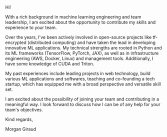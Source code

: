 Hi!

With a rich background in machine learning engineering and team leadership, I am excited about the opportunity to contribute my skills and experience to your team.

Over the years, I've been actively involved in open-source projects like tf-encrypted (distributed computing) and have taken the lead in developing innovative ML applications. My technical strengths are rooted in Python and its ML frameworks (TensorFlow, PyTorch, JAX), as well as in infrastructure engineering (AWS, Docker, Linux) and management tools. Additionally, I have some knowledge of CUDA and Triton.

My past experiences include leading projects in web technology, build various ML applications and softwares, teaching and co-founding a tech startup, which has equipped me with a broad perspective and versatile skill set.

I am excited about the possibility of joining your team and contributing in a meaningful way. I look forward to discuss how I can be of any help for your team's objectives.

Kind regards,

Morgan Giraud